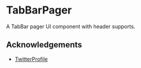 # TabBarPager

A TabBar pager UI component with header supports.

## Acknowledgements

- [TwitterProfile](https://github.com/OfTheWolf/TwitterProfile)
